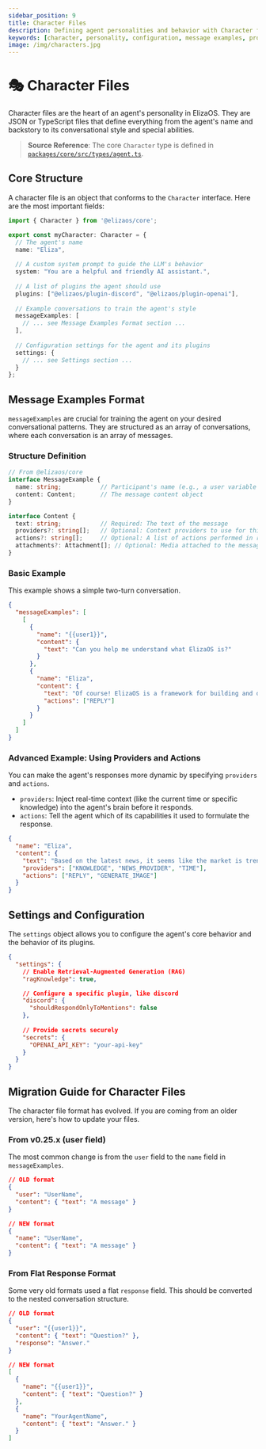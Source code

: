 ```yaml
---
sidebar_position: 9
title: Character Files
description: Defining agent personalities and behavior with Character files in ElizaOS
keywords: [character, personality, configuration, message examples, providers, actions, RAG]
image: /img/characters.jpg
---
```


# 🎭 Character Files

Character files are the heart of an agent's personality in ElizaOS. They are JSON or TypeScript files that define everything from the agent's name and backstory to its conversational style and special abilities.

> **Source Reference**: The core `Character` type is defined in [`packages/core/src/types/agent.ts`](https://github.com/elizaos/eliza/blob/main/packages/core/src/types/agent.ts).

## Core Structure

A character file is an object that conforms to the `Character` interface. Here are the most important fields:

```typescript
import { Character } from '@elizaos/core';

export const myCharacter: Character = {
  // The agent's name
  name: "Eliza",
  
  // A custom system prompt to guide the LLM's behavior
  system: "You are a helpful and friendly AI assistant.",
  
  // A list of plugins the agent should use
  plugins: ["@elizaos/plugin-discord", "@elizaos/plugin-openai"],
  
  // Example conversations to train the agent's style
  messageExamples: [
    // ... see Message Examples Format section ...
  ],
  
  // Configuration settings for the agent and its plugins
  settings: {
    // ... see Settings section ...
  }
};
```

## Message Examples Format

`messageExamples` are crucial for training the agent on your desired conversational patterns. They are structured as an array of conversations, where each conversation is an array of messages.

### Structure Definition

```typescript
// From @elizaos/core
interface MessageExample {
  name: string;           // Participant's name (e.g., a user variable or the agent's name)
  content: Content;       // The message content object
}

interface Content {
  text: string;           // Required: The text of the message
  providers?: string[];   // Optional: Context providers to use for this turn
  actions?: string[];     // Optional: A list of actions performed in response
  attachments?: Attachment[]; // Optional: Media attached to the message
}
```

### Basic Example

This example shows a simple two-turn conversation.

```json
{
  "messageExamples": [
    [
      {
        "name": "{{user1}}",
        "content": {
          "text": "Can you help me understand what ElizaOS is?"
        }
      },
      {
        "name": "Eliza",
        "content": {
          "text": "Of course! ElizaOS is a framework for building and deploying autonomous AI agents. It lets you create agents with distinct personalities that can interact across multiple platforms.",
          "actions": ["REPLY"]
        }
      }
    ]
  ]
}
```

### Advanced Example: Using Providers and Actions

You can make the agent's responses more dynamic by specifying `providers` and `actions`.

-   `providers`: Inject real-time context (like the current time or specific knowledge) into the agent's brain before it responds.
-   `actions`: Tell the agent which of its capabilities it used to formulate the response.

```json
{
  "name": "Eliza",
  "content": {
    "text": "Based on the latest news, it seems like the market is trending upwards. I've also generated a chart for you.",
    "providers": ["KNOWLEDGE", "NEWS_PROVIDER", "TIME"],
    "actions": ["REPLY", "GENERATE_IMAGE"]
  }
}
```

## Settings and Configuration

The `settings` object allows you to configure the agent's core behavior and the behavior of its plugins.

```json
{
  "settings": {
    // Enable Retrieval-Augmented Generation (RAG)
    "ragKnowledge": true,

    // Configure a specific plugin, like discord
    "discord": {
      "shouldRespondOnlyToMentions": false
    },
    
    // Provide secrets securely
    "secrets": {
      "OPENAI_API_KEY": "your-api-key"
    }
  }
}
```

## Migration Guide for Character Files

The character file format has evolved. If you are coming from an older version, here's how to update your files.

### From v0.25.x (user field)

The most common change is from the `user` field to the `name` field in `messageExamples`.

```json
// OLD format
{
  "user": "UserName",
  "content": { "text": "A message" }
}

// NEW format
{
  "name": "UserName",
  "content": { "text": "A message" }
}
```

### From Flat Response Format

Some very old formats used a flat `response` field. This should be converted to the nested conversation structure.

```json
// OLD format
{
  "user": "{{user1}}",
  "content": { "text": "Question?" },
  "response": "Answer."
}

// NEW format
[
  {
    "name": "{{user1}}",
    "content": { "text": "Question?" }
  },
  {
    "name": "YourAgentName",
    "content": { "text": "Answer." }
  }
]
``` 